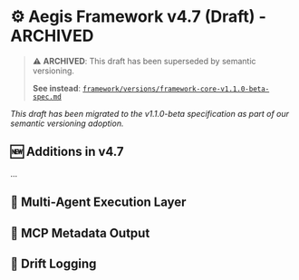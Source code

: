 <!--
@aegisBlueprint: framework-core
@version: 4.7-draft
@mode: strict
@intent: ARCHIVED - Features migrated to v2.4.0-beta specification
@context:
- This file has been archived as part of semantic versioning migration
- Features from this draft have been migrated to framework-core-v1.1.0-beta-spec.md
- Do not implement features from this file - use the v1.1.0-beta spec instead

@migrationNote: See framework/versions/framework-core-v1.1.0-beta-spec.md for current feature planning
@newFeatures: [MIGRATED TO v1.1.0-beta]
- Multi-agent execution support → Multi-Agent Execution Layer
- Model Context Protocol (MCP) metadata emission → MCP Metadata Output
- Blueprint execution metadata with run logs → Blueprint Execution Metadata
- Snapshot testing across lean/strict/full modes → Enhanced Testing
- Adapter interface for tech stack translation → Enhanced Adapter Interface
- Drift logging: human-in-the-loop input and YAML sidecar → Drift Logging & Human-in-the-Loop
- CLI updates to support all of the above → CLI enhancements in v1.1.0-beta
-->

# ⚙️ Aegis Framework v4.7 (Draft) - ARCHIVED

> ⚠️ __ARCHIVED__: This draft has been superseded by semantic versioning.
>
> __See instead__: [`framework/versions/framework-core-v1.1.0-beta-spec.md`](framework-core-v1.1.0-beta-spec.md)

_This draft has been migrated to the v1.1.0-beta specification as part of our semantic versioning adoption._

## 🆕 Additions in v4.7

...

## 🔁 Multi-Agent Execution Layer

<!--
@task: Define how preferredAgents is declared and resolved.
@context: Each Blueprint should declare one or more agents. Execution engine must hydrate blueprints using the agent contract.
-->

## 📄 MCP Metadata Output

<!--
@task: Define mcpContext fields to emit at runtime. Should be compatible with OpenAI MCP spec.
-->

## 🧠 Drift Logging

<!--
@task: Add schema for drift-log.YAML. Reference types like drift, regression, hallucination, etc.
-->
